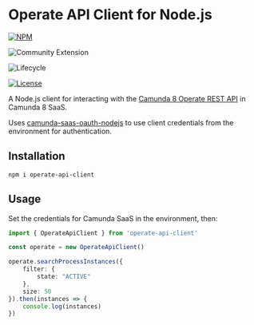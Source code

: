# Operate API Client for Node.js

 [![NPM](https://nodei.co/npm/operate-api-client.png)](https://npmjs.org/package/operate-api-client) 

![Community Extension](https://img.shields.io/badge/Community%20Extension-An%20open%20source%20community%20maintained%20project-FF4700)

![Lifecycle](https://img.shields.io/badge/Lifecycle-Stable-brightgreen)

[![License](https://img.shields.io/badge/License-Apache%202.0-blue.svg)](https://opensource.org/licenses/Apache-2.0)

A Node.js client for interacting with the [Camunda 8 Operate REST API](https://docs.camunda.io/docs/apis-clients/operate-api/) in Camunda 8 SaaS.

Uses [camunda-saas-oauth-nodejs](https://github.com/camunda-community-hub/camunda-saas-oauth-nodejs) to use client credentials from the environment for authentication.

## Installation

```
npm i operate-api-client
```

## Usage

Set the credentials for Camunda SaaS in the environment, then:

```typescript
import { OperateApiClient } from 'operate-api-client'

const operate = new OperateApiClient()

operate.searchProcessInstances({
    filter: {
        state: "ACTIVE"
    },
    size: 50
}).then(instances => {
    console.log(instances)
})
```


